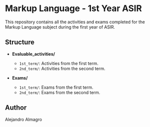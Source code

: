 # Markup Language - 1st Year ASIR

This repository contains all the activities and exams completed for the Markup Language subject during the first year of ASIR.

## Structure

- **Evaluable_activities/**
  - `1st_term/`: Activities from the first term.
  - `2nd_term/`: Activities from the second term.

- **Exams/**
  - `1st_term/`: Exams from the first term.
  - `2nd_term/`: Exams from the second term.

## Author

Alejandro Almagro
